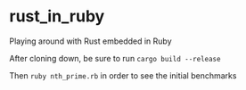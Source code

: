 # rust_in_ruby
Playing around with Rust embedded in Ruby

After cloning down, be sure to run `cargo build --release`

Then `ruby nth_prime.rb` in order to see the initial benchmarks
